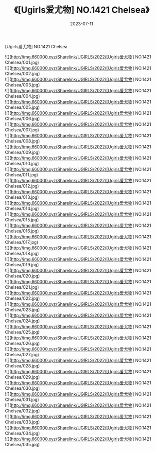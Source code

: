 ﻿---
layout: post
title:  《[Ugirls爱尤物] NO.1421 Chelsea》
date:   2023-07-11
img: http://img.660000.xyz/Sharelink/UGIRLS/2022/[Ugirls爱尤物] NO.1421 Chelsea/000.jpg
categories: [美女, 清纯, 唯美]
---

[Ugirls爱尤物] NO.1421 Chelsea

 ![](http://img.660000.xyz/Sharelink/UGIRLS/2022/[Ugirls爱尤物] NO.1421 Chelsea/001.jpg) <br>![](http://img.660000.xyz/Sharelink/UGIRLS/2022/[Ugirls爱尤物] NO.1421 Chelsea/002.jpg) <br>![](http://img.660000.xyz/Sharelink/UGIRLS/2022/[Ugirls爱尤物] NO.1421 Chelsea/003.jpg) <br>![](http://img.660000.xyz/Sharelink/UGIRLS/2022/[Ugirls爱尤物] NO.1421 Chelsea/004.jpg) <br>![](http://img.660000.xyz/Sharelink/UGIRLS/2022/[Ugirls爱尤物] NO.1421 Chelsea/005.jpg) <br>![](http://img.660000.xyz/Sharelink/UGIRLS/2022/[Ugirls爱尤物] NO.1421 Chelsea/006.jpg) <br>![](http://img.660000.xyz/Sharelink/UGIRLS/2022/[Ugirls爱尤物] NO.1421 Chelsea/007.jpg) <br>![](http://img.660000.xyz/Sharelink/UGIRLS/2022/[Ugirls爱尤物] NO.1421 Chelsea/008.jpg) <br>![](http://img.660000.xyz/Sharelink/UGIRLS/2022/[Ugirls爱尤物] NO.1421 Chelsea/009.jpg) <br>![](http://img.660000.xyz/Sharelink/UGIRLS/2022/[Ugirls爱尤物] NO.1421 Chelsea/010.jpg) <br>![](http://img.660000.xyz/Sharelink/UGIRLS/2022/[Ugirls爱尤物] NO.1421 Chelsea/011.jpg) <br>![](http://img.660000.xyz/Sharelink/UGIRLS/2022/[Ugirls爱尤物] NO.1421 Chelsea/012.jpg) <br>![](http://img.660000.xyz/Sharelink/UGIRLS/2022/[Ugirls爱尤物] NO.1421 Chelsea/013.jpg) <br>![](http://img.660000.xyz/Sharelink/UGIRLS/2022/[Ugirls爱尤物] NO.1421 Chelsea/014.jpg) <br>![](http://img.660000.xyz/Sharelink/UGIRLS/2022/[Ugirls爱尤物] NO.1421 Chelsea/015.jpg) <br>![](http://img.660000.xyz/Sharelink/UGIRLS/2022/[Ugirls爱尤物] NO.1421 Chelsea/016.jpg) <br>![](http://img.660000.xyz/Sharelink/UGIRLS/2022/[Ugirls爱尤物] NO.1421 Chelsea/017.jpg) <br>![](http://img.660000.xyz/Sharelink/UGIRLS/2022/[Ugirls爱尤物] NO.1421 Chelsea/018.jpg) <br>![](http://img.660000.xyz/Sharelink/UGIRLS/2022/[Ugirls爱尤物] NO.1421 Chelsea/019.jpg) <br>![](http://img.660000.xyz/Sharelink/UGIRLS/2022/[Ugirls爱尤物] NO.1421 Chelsea/020.jpg) <br>![](http://img.660000.xyz/Sharelink/UGIRLS/2022/[Ugirls爱尤物] NO.1421 Chelsea/021.jpg) <br>![](http://img.660000.xyz/Sharelink/UGIRLS/2022/[Ugirls爱尤物] NO.1421 Chelsea/022.jpg) <br>![](http://img.660000.xyz/Sharelink/UGIRLS/2022/[Ugirls爱尤物] NO.1421 Chelsea/023.jpg) <br>![](http://img.660000.xyz/Sharelink/UGIRLS/2022/[Ugirls爱尤物] NO.1421 Chelsea/024.jpg) <br>![](http://img.660000.xyz/Sharelink/UGIRLS/2022/[Ugirls爱尤物] NO.1421 Chelsea/025.jpg) <br>![](http://img.660000.xyz/Sharelink/UGIRLS/2022/[Ugirls爱尤物] NO.1421 Chelsea/026.jpg) <br>![](http://img.660000.xyz/Sharelink/UGIRLS/2022/[Ugirls爱尤物] NO.1421 Chelsea/027.jpg) <br>![](http://img.660000.xyz/Sharelink/UGIRLS/2022/[Ugirls爱尤物] NO.1421 Chelsea/028.jpg) <br>![](http://img.660000.xyz/Sharelink/UGIRLS/2022/[Ugirls爱尤物] NO.1421 Chelsea/029.jpg) <br>![](http://img.660000.xyz/Sharelink/UGIRLS/2022/[Ugirls爱尤物] NO.1421 Chelsea/030.jpg) <br>![](http://img.660000.xyz/Sharelink/UGIRLS/2022/[Ugirls爱尤物] NO.1421 Chelsea/031.jpg) <br>![](http://img.660000.xyz/Sharelink/UGIRLS/2022/[Ugirls爱尤物] NO.1421 Chelsea/032.jpg) <br>![](http://img.660000.xyz/Sharelink/UGIRLS/2022/[Ugirls爱尤物] NO.1421 Chelsea/033.jpg) <br>![](http://img.660000.xyz/Sharelink/UGIRLS/2022/[Ugirls爱尤物] NO.1421 Chelsea/034.jpg) <br>![](http://img.660000.xyz/Sharelink/UGIRLS/2022/[Ugirls爱尤物] NO.1421 Chelsea/035.jpg) <br>